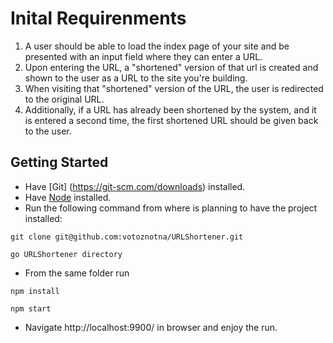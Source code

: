 # Inital Requirenments

1.	A user should be able to load the index page of your site and be presented with an input field where they can enter a URL.
2.	Upon entering the URL, a "shortened" version of that url is created and shown to the user as a URL to the site you're building.
3.	When visiting that "shortened" version of the URL, the user is redirected to the original URL.
4.	Additionally, if a URL has already been shortened by the system, and it is entered a second time, the first shortened URL should be given back to the user.


## Getting Started

* Have [Git] (https://git-scm.com/downloads) installed.
* Have [Node](https://git-scm.com/downloads) installed. 
* Run the following command from where is planning to have the project installed: 
```
git clone git@github.com:votoznotna/URLShortener.git
```
```
go URLShortener directory
```
* From the same folder run
```
npm install
```
```
npm start
``` 
* Navigate http://localhost:9900/ in browser and enjoy the run.
